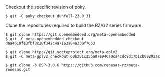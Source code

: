 Checkout the specific revision of poky.

```
$ git -C poky checkout dunfell-23.0.31
```

Clone the repositories required to build the RZ/G2 series firmware.

```
$ git clone https://git.openembedded.org/meta-openembedded
$ git -C meta-openembedded checkout daa4619fe3fbf8c28f342c4a7163a84a330f7653

$ git clone http://git.yoctoproject.org/meta-gplv2
$ git -C meta-gplv2 checkout 60b251c25ba87e946a0ca4cdc8d17b1cb09292ac

$ git clone -b BSP-3.0.6 https://github.com/renesas-rz/meta-renesas.git
```
